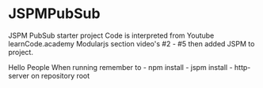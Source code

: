 # JSPMPubSub
JSPM PubSub starter project
    Code is interpreted from Youtube learnCode.academy Modularjs section video's #2 - #5 then added JSPM to project.

Hello People
When running remember to 
    - npm install
    - jspm install
    - http-server on repository root